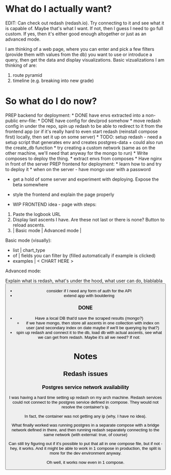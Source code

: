 # What do I actually want?

EDIT: Can check out redash (redash.io). Try connecting to it and see what it is capable of. Maybe that's what I want. If not, then I guess I need to go full custom. If yes, then it's either good enough altogether or just as an advanced mode.

I am thinking of a web page, where you can enter and pick a few filters (provide them with values from the db) you want to use or introduce a query, then get the data and display visualizations.
Basic vizualizations I am thinking of are:
1. route pyramid
2. timeline (e.g. breaking into new grade)


# So what do I do now?

PREP backend for deployment:
    * DONE have envs extracted into a non-public env-file:
        * DONE have config for dev/prod somehow 
    * move redash config in under the repo, spin up redash to be able to redirect to it from the frontend app (or if it's really hard to even start redash (reinstall compose first) locally, then set it up on some server)
    * TODO: setup redash - need a setup script that generates env and creates postgres-data + could also run the create_db function
        * try creating a custom network (same as on the other machine, we'll need that anyway for the mongo to run)
    * Write composes to deploy the thing.
    * extract envs from composes
    * Have nginx in front of the server
PREP frontend for deployment:
    * learn how to and try to deploy it
    * when on the server - have mongo user with a password
* get a hold of some server and experiment with deploying.  Expose the beta somewhere
* style the frontend and explain the  page properly

* WIP FRONTEND idea - page with steps:

1. Paste the logbook URL
2. Display last ascents I have. Are these not last or there is none? 
    Button to reload ascents.
3. | Basic mode | Advanced mode |

Basic mode (visually):

- list      |    chart_type
- of        |    fields you can filter by (filled automatically if example is clicked)
- examples  |      < CHART HERE >

Advanced mode:

Explain what is redash, what's under the hood, what user can do, blablabla
<Button to redash instance>

* consider if I need any form of auth for the API
* extend app with bouldering

### DONE 

* Have a local DB that'd save the scraped results (mongo?)
    * if we have mongo, then store all ascents in one collection with index on user (and secondary index on date maybe if we'll be querying by that?)
* spin up redash and connect it to the db, load db with actual ascents, see what we can get from redash. Maybe it's all we need? If not:


# Notes

## Redash issues

### Postgres service network availability

I was having a hard time setting up redash on my arch machine.
Redash services could not connect to the postgres service defined in compose. 
They would not resolve the container's ip.

In fact, the container was not getting any ip (why, I have no idea).

What finally worked was running postgres in a separate compose with a bridge network defined in there,
and then running redash separately connecting to the same network (with external: true, of course)

Can still try figuring out if it's possible to put that all in one compose file, but if not - hey, it works.
And it might be able to work in 1 compose in production, the split is more for the dev environment anyway.

Oh well, it works now even in 1 compose. 
